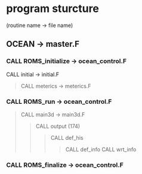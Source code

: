 # program sturcture  
(routine name -> file name)

## OCEAN -> master.F

### CALL ROMS_initialize -> ocean_control.F

CALL initial -> initial.F

> CALL meterics -> meterics.F

### CALL ROMS_run -> ocean_control.F

> CALL main3d -> main3d.F
>> CALL output (174)
>>> CALL def_his
>>>> CALL def_info
>>>> CALL wrt_info

### CALL ROMS_finalize -> ocean_control.F
>

